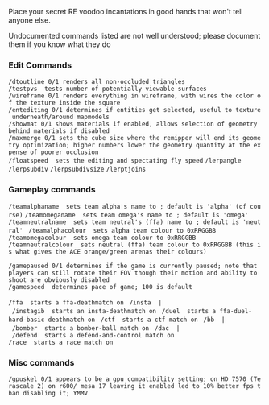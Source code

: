 Place your secret RE voodoo incantations in good hands that won't tell anyone else.

Undocumented commands listed are not well understood; please document them if you know what they do

### Edit Commands

`/dtoutline 0/1 renders all non-occluded triangles `
`/testpvs `<int>` tests number of potentially viewable surfaces `
`/wireframe 0/1 renders everything in wireframe, with wires the color of the texture inside the square`
`/entediting 0/1 determines if entities get selected, useful to texture underneath/around mapmodels`
`/showmat 0/1 shows materials if enabled, allows selection of geometry behind materials if disabled`
`/maxmerge 0/1 sets the cube size where the remipper will end its geometry optimization; higher numbers lower the geometry quantity at the expense of poorer occlusion`
`/floatspeed `<int>` sets the editing and spectating fly speed`
`/lerpangle`
`/lerpsubdiv`
`/lerpsubdivsize`
`/lerptjoins`

### Gameplay commands

`/teamalphaname `<string>` sets team alpha's name to `<string>`; default is 'alpha' (of course)`
`/teamomeganame `<string>` sets team omega's name to `<string>`; default is 'omega' `
`/teamneutralname `<string>` sets team neutral's (ffa) name to `<string>`; default is 'neutral' `
`/teamalphacolour `<hex>` sets alpha team colour to 0xRRGGBB`
`/teamomegacolour `<hex>` sets omega team colour to 0xRRGGBB`
`/teamneutralcolour `<hex>` sets neutral (ffa) team colour to 0xRRGGBB (this is what gives the ACE orange/green arenas their colours)`

`/gamepaused 0/1 determines if the game is currently paused; note that players can still rotate their FOV though their motion and ability to shoot are obviously disabled`
`/gamespeed `<int>` determines pace of game; 100 is default`

`/ffa `<map>` starts a ffa-deathmatch on `<map>
`/insta `<map>` | /instagib `<map>` starts an insta-deathmatch on `<map>
`/duel `<map>` starts a ffa-duel-hard-basic deathmatch on `<map>
`/ctf `<map>` starts a ctf match on `<map>
`/bb `<map>` | /bomber `<map>` starts a bomber-ball match on `<map>
`/dac `<map>` | /defend `<map>` starts a defend-and-control match on `<map>
`/race `<map>` starts a race match on `<map>

### Misc commands

`/gpuskel 0/1 appears to be a gpu compatibility setting; on HD 7570 (Terascale 2) on r600/ mesa 17 leaving it enabled led to 10% better fps than disabling it; YMMV`
